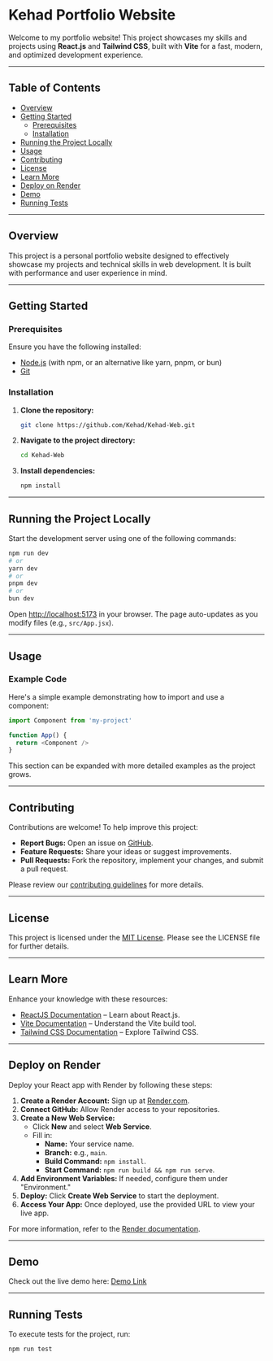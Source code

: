 # Kehad Portfolio Website

Welcome to my portfolio website! This project showcases my skills and projects using **React.js** and **Tailwind CSS**, built with **Vite** for a fast, modern, and optimized development experience.

---

## Table of Contents
- [Overview](#overview)
- [Getting Started](#getting-started)
  - [Prerequisites](#prerequisites)
  - [Installation](#installation)
- [Running the Project Locally](#running-the-project-locally)
- [Usage](#usage)
- [Contributing](#contributing)
- [License](#license)
- [Learn More](#learn-more)
- [Deploy on Render](#deploy-on-render)
- [Demo](#demo)
- [Running Tests](#running-tests)

---

## Overview

This project is a personal portfolio website designed to effectively showcase my projects and technical skills in web development. It is built with performance and user experience in mind.

---

## Getting Started

### Prerequisites

Ensure you have the following installed:
- [Node.js](https://nodejs.org/) (with npm, or an alternative like yarn, pnpm, or bun)
- [Git](https://git-scm.com/)

### Installation

1. **Clone the repository:**

   ```bash
   git clone https://github.com/Kehad/Kehad-Web.git
   ```

2. **Navigate to the project directory:**

   ```bash
   cd Kehad-Web
   ```

3. **Install dependencies:**

   ```bash
   npm install
   ```

---

## Running the Project Locally

Start the development server using one of the following commands:

```bash
npm run dev
# or
yarn dev
# or
pnpm dev
# or
bun dev
```

Open [http://localhost:5173](http://localhost:5173) in your browser. The page auto-updates as you modify files (e.g., `src/App.jsx`).

---

## Usage

### Example Code

Here's a simple example demonstrating how to import and use a component:

```javascript
import Component from 'my-project'

function App() {
  return <Component />
}
```

This section can be expanded with more detailed examples as the project grows.

---

## Contributing

Contributions are welcome! To help improve this project:
- **Report Bugs:** Open an issue on [GitHub](https://github.com/Kehad/Kehad-Web/issues).
- **Feature Requests:** Share your ideas or suggest improvements.
- **Pull Requests:** Fork the repository, implement your changes, and submit a pull request.

Please review our [contributing guidelines](CONTRIBUTING.md) for more details.

---

## License

This project is licensed under the [MIT License](LICENSE). Please see the LICENSE file for further details.

---

## Learn More

Enhance your knowledge with these resources:
- [ReactJS Documentation](https://react.dev/) – Learn about React.js.
- [Vite Documentation](https://vitejs.dev/guide/) – Understand the Vite build tool.
- [Tailwind CSS Documentation](https://tailwindcss.com/) – Explore Tailwind CSS.

---

## Deploy on Render

Deploy your React app with Render by following these steps:
1. **Create a Render Account:** Sign up at [Render.com](https://render.com/).
2. **Connect GitHub:** Allow Render access to your repositories.
3. **Create a New Web Service:**
   - Click **New** and select **Web Service**.
   - Fill in:
     - **Name:** Your service name.
     - **Branch:** e.g., `main`.
     - **Build Command:** `npm install`.
     - **Start Command:** `npm run build && npm run serve`.
4. **Add Environment Variables:** If needed, configure them under "Environment."
5. **Deploy:** Click **Create Web Service** to start the deployment.
6. **Access Your App:** Once deployed, use the provided URL to view your live app.

For more information, refer to the [Render documentation](https://render.com/docs/deploy-react).

---

## Demo

Check out the live demo here: [Demo Link](https://kehad.onrender.com)

---

## Running Tests

To execute tests for the project, run:

```bash
npm run test
```
